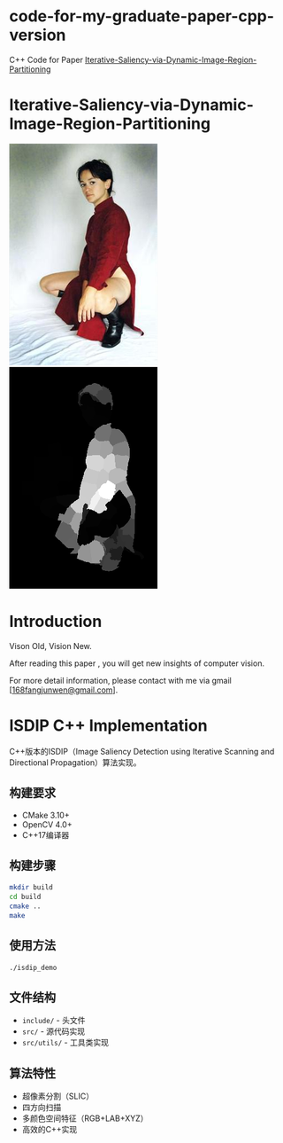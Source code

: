 # code-for-my-graduate-paper-cpp-version
C++ Code for Paper [Iterative-Saliency-via-Dynamic-Image-Region-Partitioning](https://github.com/168WenFangjun/Iterative-Saliency-via-Dynamic-Image-Region-Partitioning/blob/master/Iterative%20Saliency%20via%20Dynamic%20Image%20Region%20Partitioning.pdf)


# Iterative-Saliency-via-Dynamic-Image-Region-Partitioning
![image](https://github.com/168WenFangjun/Iterative-Saliency-via-Dynamic-Image-Region-Partitioning/blob/master/code-for-my-graduate-paper/test/3_95_95850.jpg)
![image](https://github.com/168WenFangjun/Iterative-Saliency-via-Dynamic-Image-Region-Partitioning/blob/master/code-for-my-graduate-paper/saliencymap/3_95_95850.png)


# Introduction 

Vison Old, Vision New. 

After reading this paper , you will get new insights of computer vision. 

For more detail information, please contact with me via gmail [168fangjunwen@gmail.com].

# ISDIP C++ Implementation

C++版本的ISDIP（Image Saliency Detection using Iterative Scanning and Directional Propagation）算法实现。

## 构建要求

- CMake 3.10+
- OpenCV 4.0+
- C++17编译器

## 构建步骤

```bash
mkdir build
cd build
cmake ..
make
```

## 使用方法

```bash
./isdip_demo
```

## 文件结构

- `include/` - 头文件
- `src/` - 源代码实现
- `src/utils/` - 工具类实现

## 算法特性

- 超像素分割（SLIC）
- 四方向扫描
- 多颜色空间特征（RGB+LAB+XYZ）
- 高效的C++实现

